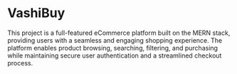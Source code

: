 # VashiBuy
This project is a full-featured eCommerce platform built on the MERN stack, providing users with a seamless and engaging shopping experience. The platform enables product browsing, searching, filtering, and purchasing while maintaining secure user authentication and a streamlined checkout process.
